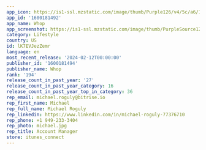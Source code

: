 ```yaml
---
app_icon: https://is1-ssl.mzstatic.com/image/thumb/Purple126/v4/5c/a6/10/5ca610a4-5fe0-dd81-0a27-0269d973d99b/AppIcon-0-0-1x_U007emarketing-0-7-0-85-220.png/1024x1024bb.png
app_id: '1600181492'
app_name: Whop­
app_screenshot: https://is1-ssl.mzstatic.com/image/thumb/PurpleSource126/v4/e8/18/2c/e8182cf8-14ff-72a4-1b16-8fc61f639142/12b6893e-dd3e-4f73-87af-9611c4136e77_iPhone_6.5_Display_1242_x_2688_-_1.jpg/1242x2688bb.png
category: Lifestyle
country: US
id: lK7EVJezZemr
language: en
most_recent_release: '2024-02-12T00:00:00'
publisher_id: '1600181494'
publisher_name: Whop
rank: '194'
release_count_in_past_year: '27'
release_count_in_past_year_category: 16
release_count_in_past_year_top_in_category: 36
rep_email: michael.roguly@bitrise.io
rep_first_name: Michael
rep_full_name: Michael Roguly
rep_linkedin: https://www.linkedin.com/in/michael-roguly-77376710
rep_phone: +1 949-233-3404
rep_photo: michael.jpg
rep_title: Account Manager
store: itunes_connect
---
```

